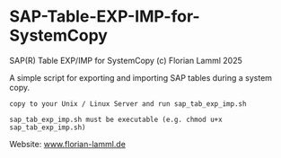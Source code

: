 # SAP-Table-EXP-IMP-for-SystemCopy

SAP(R) Table EXP/IMP for SystemCopy (c) Florian Lamml 2025

A simple script for exporting and importing SAP tables during a system copy.

`copy to your Unix / Linux Server and run sap_tab_exp_imp.sh`

`sap_tab_exp_imp.sh must be executable (e.g. chmod u+x sap_tab_exp_imp.sh)`

Website: www.florian-lamml.de
